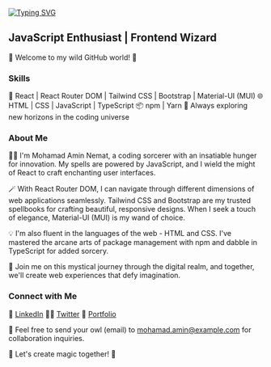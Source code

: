<a href="https://git.io/typing-svg"><img src="https://readme-typing-svg.demolab.com?font=Fira+Code&pause=1000&width=435&lines=Mohamad+Amin+Nemat" alt="Typing SVG" /></a>
## JavaScript Enthusiast | Frontend Wizard

🌟 Welcome to my wild GitHub world! 🌟

### Skills

🚀 React | React Router DOM | Tailwind CSS | Bootstrap | Material-UI (MUI)
🌐 HTML | CSS | JavaScript | TypeScript
📦 npm | Yarn
🔮 Always exploring new horizons in the coding universe

### About Me

🧙‍♂️ I'm Mohamad Amin Nemat, a coding sorcerer with an insatiable hunger for innovation. My spells are powered by JavaScript, and I wield the might of React to craft enchanting user interfaces.

🪄 With React Router DOM, I can navigate through different dimensions of web applications seamlessly. Tailwind CSS and Bootstrap are my trusted spellbooks for crafting beautiful, responsive designs. When I seek a touch of elegance, Material-UI (MUI) is my wand of choice.

💡 I'm also fluent in the languages of the web - HTML and CSS. I've mastered the arcane arts of package management with npm and dabble in TypeScript for added sorcery.

🌌 Join me on this mystical journey through the digital realm, and together, we'll create web experiences that defy imagination.

### Connect with Me

🔮 [LinkedIn](https://www.linkedin.com/in/mohamad-amin-nemat/)
🧙‍♂️ [Twitter](https://twitter.com/yourmagicaldev)
💼 [Portfolio](https://www.magicalcoder.com)

📧 Feel free to send your owl (email) to [mohamad.amin@example.com](mailto:mohamad.amin@example.com) for collaboration inquiries.

🌟 Let's create magic together! 🌟
